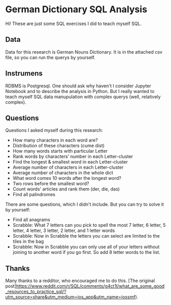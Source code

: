 # German Dictionary SQL Analysis

Hi!
These are just some SQL exercises I did to teach myself SQL.

## Data
Data for this research is German Nouns Dictionary. It is in the attached csv file, so you can run the querys by yourself.

## Instrumens
RDBMS is Postgresql. One should ask why haven't I consider Jupyter Notebook and to describe the analysis in Python. But I really wanted to teach myself SQL data manupulation with complex querys (well, relatively complex).

## Questions
Questions I asked myself during this research:
- How many characters in each word are?
- Distribution of these characters (cume dist)
- How many words starts with particular Letter
- Rank words by characters' number in each Letter-cluster
- Find the longest & smallest word in each Letter-cluster
- Average number of characters in each Letter-cluster
- Average number of characters in the whole dict
- What word comes 10 words after the longest word?
- Two rows before the smallest word?
- Count words' articles and rank them (der, die, das)
- Find all palindromes 

There are some questions, which I didn't include. But you can try to solve it by yourself:
- Find all anagrams
- Scrabble:  What 7 letters can you pick to spell the most 7 letter, 6 letter, 5 letter, 4 letter, 3 letter, 2 letter, and 1 letter words
- Scrabble: Now in Scrabble the letters you can select are limited to the tiles in the bag
- Scrabble: Now in Scrabble you can only use all of your letters without joining to another word if you go first. So add 8 letter words to the list.

## Thanks
Many thanks to a redditor, who encouraged me to do this. [The original post]https://www.reddit.com/r/SQL/comments/g4ct1l/what_are_some_good_resources_to_practice_sql/?utm_source=share&utm_medium=ios_app&utm_name=iossmf).
